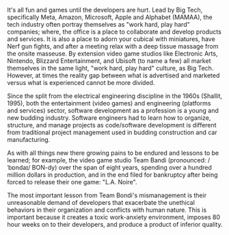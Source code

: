 It's all fun and games until the developers are hurt. Lead by Big Tech, specifically Meta, Amazon, Microsoft, Apple and Alphabet (MAMAA), the tech industry often portray themselves as "work hard, play hard" companies; where, the office is a place to collaborate and develop products and services. It is also a place to adorn your cubical with miniatures, have Nerf gun fights, and after a meeting relax with a deep tissue massage from the onsite masseuse. By extension video game studios like Electronic Arts, Nintendo, Blizzard Entertainment, and Ubisoft (to name a few) all market themselves in the same light, "work hard, play hard" culture, as Big Tech. However, at times the reality gap between what is advertised and marketed versus what is experienced cannot be more divided.

Since the split from the electrical engineering discipline in the 1960s (Shallit, 1995), both the entertainment (video games) and engineering (platforms and services) sector, software development as a profession is a young and new budding industry. Software engineers had to learn how to organize, structure, and manage projects as code/software development is different from traditional project management used in budding construction and car manufacturing.

As with all things new there growing pains to be endured and lessons to be learned; for example, the video game studio Team Bandi (pronounced: /ˈbɒndaɪ/ BON-dy) over the span of eight years, spending over a hundred million dollars in production, and in the end filed for bankruptcy after being forced to release their one game: "L.A. Noire".

The most important lesson from Team Bondi's mismanagement is their unreasonable demand of developers that exacerbate the unethical behaviors in their organization and conflicts with human nature. This is important because it creates a toxic work-anxiety environment, imposes 80 hour weeks on to their developers, and produce a product of inferior quality.
